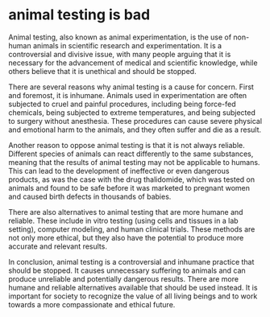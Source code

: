 # animal testing is bad

Animal testing, also known as animal experimentation, is the use of non-human animals in scientific research and experimentation. It is a controversial and divisive issue, with many people arguing that it is necessary for the advancement of medical and scientific knowledge, while others believe that it is unethical and should be stopped.

There are several reasons why animal testing is a cause for concern. First and foremost, it is inhumane. Animals used in experimentation are often subjected to cruel and painful procedures, including being force-fed chemicals, being subjected to extreme temperatures, and being subjected to surgery without anesthesia. These procedures can cause severe physical and emotional harm to the animals, and they often suffer and die as a result.

Another reason to oppose animal testing is that it is not always reliable. Different species of animals can react differently to the same substances, meaning that the results of animal testing may not be applicable to humans. This can lead to the development of ineffective or even dangerous products, as was the case with the drug thalidomide, which was tested on animals and found to be safe before it was marketed to pregnant women and caused birth defects in thousands of babies.

There are also alternatives to animal testing that are more humane and reliable. These include in vitro testing (using cells and tissues in a lab setting), computer modeling, and human clinical trials. These methods are not only more ethical, but they also have the potential to produce more accurate and relevant results.

In conclusion, animal testing is a controversial and inhumane practice that should be stopped. It causes unnecessary suffering to animals and can produce unreliable and potentially dangerous results. There are more humane and reliable alternatives available that should be used instead. It is important for society to recognize the value of all living beings and to work towards a more compassionate and ethical future.